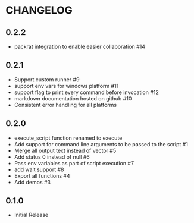 # CHANGELOG

## 0.2.2

* packrat integration to enable easier collaboration #14

## 0.2.1

* Support custom runner #9
* support env vars for windows platform #11
* support flag to print every command before invocation #12
* markdown documentation hosted on github #10
* Consistent error handling for all platforms

## 0.2.0

* execute_script function renamed to execute
* Add support for command line arguments to be passed to the script #1
* Merge all output text instead of vector #5
* Add status 0 instead of null #6
* Pass env variables as part of script execution #7
* add wait support #8
* Export all functions #4
* Add demos #3

## 0.1.0

* Initial Release
